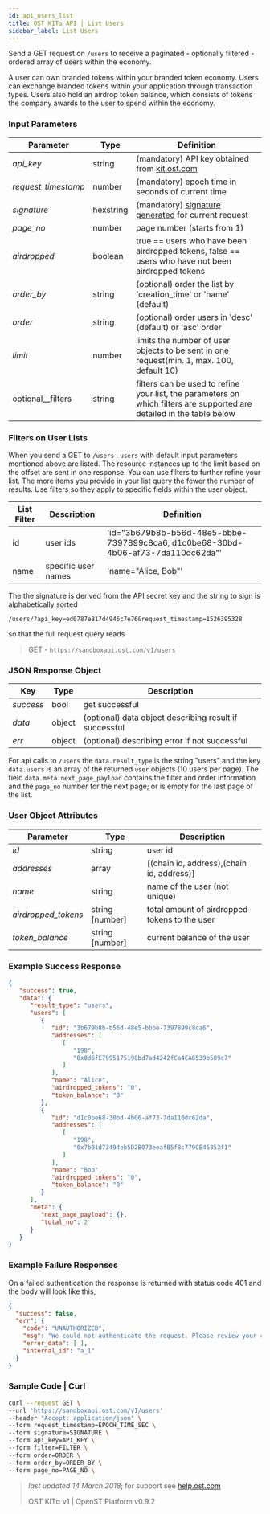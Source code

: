 ```yaml
---
id: api_users_list
title: OST KIT⍺ API | List Users
sidebar_label: List Users
---
```


Send a GET request on `/users` to receive a paginated - optionally filtered - ordered array of users within the economy.

A user can own branded tokens within your branded token economy.  Users can exchange branded tokens within your application through transaction types.  Users also hold an airdrop token balance, which consists of tokens the company awards to the user to spend within the economy.

### Input Parameters

| Parameter           | Type       | Definition  |
|---------------------|-----------|--------|
| _api_key_           | string      | (mandatory) API key obtained from [kit.ost.com](https://kit.ost.com)|
| _request_timestamp_ | number     | (mandatory) epoch time in seconds of current time |
| _signature_         | hexstring  | (mandatory) [<u>signature generated</u>](2_98_API_AUTHENTICATION.md) for current request |
| _page_no_           | number    | page number (starts from 1) |
| _airdropped_ | boolean | true == users who have been airdropped tokens, false == users who have not been airdropped tokens
| _order_by_          | string |(optional) order the list by 'creation_time' or 'name' (default) |
| _order_             | string  |(optional) order users in 'desc' (default) or 'asc' order |
| _limit_ | number  | limits the number of user objects to be sent in one request(min. 1, max. 100, default 10) |
|optional__filters|string| filters can be used to refine your list, the parameters on which filters are supported are detailed in the table below|


### Filters on User Lists


When you send a GET to `/users` , `users` with default input parameters mentioned above are listed. The resource instances up to the limit based on the offset are sent in one response. You can use filters to further refine your list. The more items you provide in your list query the fewer the number of results. Use filters so they apply to specific fields within the user object.

| List Filter           | Description       | Definition  |
|---------------------|-----------|--------|
|id|user ids|'id="3b679b8b-b56d-48e5-bbbe-7397899c8ca6, d1c0be68-30bd-4b06-af73-7da110dc62da"'|
|name|specific user names|'name="Alice, Bob"'|


The the signature is derived from the API secret key and the string to sign is alphabetically sorted


`/users/?api_key=ed0787e817d4946c7e76&request_timestamp=1526395328`

so that the full request query reads

> GET - `https://sandboxapi.ost.com/v1/users`

### JSON Response Object

| Key        | Type   | Description      |
|------------|--------|------------|
| _success_  | bool   | get successful |
| _data_     | object | (optional) data object describing result if successful   |
| _err_      | object | (optional) describing error if not successful |

For api calls to `/users` the `data.result_type` is the string "users"
and the key `data.users` is an array of the returned `user` objects (10 users per page). The field `data.meta.next_page_payload` contains the filter and order information and the `page_no` number for the next page; or is empty for the last page of the list.

### User Object Attributes

| Parameter | Type   | Description  |
|-----------|--------|--------|
| _id_      | string | user id |
| _addresses_    | array | [(chain id, address),(chain id, address)]  |
| _name_    | string | name of the user (not unique)  |
| _airdropped_tokens_ | string [number] | 	total amount of airdropped tokens to the user |
| _token_balance_           | string [number] | current balance of the user |

### Example Success Response
```json
{
   "success": true,
   "data": {
      "result_type": "users",
      "users": [
         {
            "id": "3b679b8b-b56d-48e5-bbbe-7397899c8ca6",
            "addresses": [
               [
                  "198",
                  "0x0d6fE7995175198bd7ad4242fCa4CA8539b509c7"
               ]
            ],
            "name": "Alice",
            "airdropped_tokens": "0",
            "token_balance": "0"
         },
         {
            "id": "d1c0be68-30bd-4b06-af73-7da110dc62da",
            "addresses": [
               [
                  "198",
                  "0x7b01d73494eb5D2B073eeafB5f8c779CE45853f1"
               ]
            ],
            "name": "Bob",
            "airdropped_tokens": "0",
            "token_balance": "0"
         }
      ],
      "meta": {
         "next_page_payload": {},
         "total_no": 2
      }
   }
}
```

### Example Failure Responses
On a failed authentication the response is returned with status code 401 and the body will look like this,

```json
{
  "success": false,
  "err": {
    "code": "UNAUTHORIZED",
    "msg": "We could not authenticate the request. Please review your credentials and authentication method.",
    "error_data": [ ],
    "internal_id": "a_1"
  }
}
```


### Sample Code | Curl
```bash
curl --request GET \
--url 'https://sandboxapi.ost.com/v1/users'
--header "Accept: application/json" \
--form request_timestamp=EPOCH_TIME_SEC \
--form signature=SIGNATURE \
--form api_key=API_KEY \
--form filter=FILTER \
--form order=ORDER \
--form order_by=ORDER_BY \
--form page_no=PAGE_NO \
```

>_last updated 14 March 2018_; for support see [help.ost.com](help.ost.com)
>
> OST KIT⍺ v1 | OpenST Platform v0.9.2

